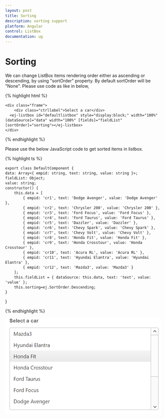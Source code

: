 ```yaml
---
layout: post
title: Sorting
description: sorting support
platform: Angular
control: ListBox
documentation: ug
---
```


# Sorting

We can change ListBox items rendering order either as ascending or descending, by using "sortOrder" property. By default sortOrder will be "None". Please use code as like in below,

{% highlight html %} 

    <div class="frame">
        <div class="ctrllabel">Select a car</div>
      <ej-listbox id="defaultlistbox" style="display:block;" width="100%" [dataSource]="data" width="100%" [fields]="fieldList" [sortOrder]="sorting"></ej-listbox>
    </div>

{% endhighlight %}

 Please use the below JavaScript code to get sorted items in listbox.

  {% highlight ts %}

    export class DefaultComponent {
    data: Array<{ empid: string, text: string, value: string }>;
    fieldList: Object;
    value: string;
    constructor() {
        this.data = [
            { empid: 'cr1', text: 'Dodge Avenger', value: 'Dodge Avenger' },
            { empid: 'cr2', text: 'Chrysler 200', value: 'Chrysler 200' },
            { empid: 'cr3', text: 'Ford Focus', value: 'Ford Focus' },
            { empid: 'cr4', text: 'Ford Taurus', value: 'Ford Taurus' },
            { empid: 'cr5', text: 'Dazzler', value: 'Dazzler' },
            { empid: 'cr6', text: 'Chevy Spark', value: 'Chevy Spark' },
            { empid: 'cr7', text: 'Chevy Volt', value: 'Chevy Volt' },
            { empid: 'cr8', text: 'Honda Fit', value: 'Honda Fit' },
            { empid: 'cr9', text: 'Honda Crosstour', value: 'Honda Crosstour' },
            { empid: 'cr10', text: 'Acura RL', value: 'Acura RL' },
            { empid: 'cr11', text: 'Hyundai Elantra', value: 'Hyundai Elantra' },
            { empid: 'cr12', text: 'Mazda3', value: 'Mazda3' }
        ];
        this.fieldList = { dataSource: this.data, text: 'text', value: 'value' };
        this.sorting=ej.SortOrder.Descending;
    }
}

  {% endhighlight %}

![](Sorting-Images\img1.png)